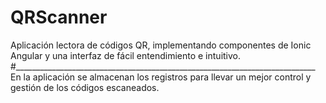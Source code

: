 # QRScanner
Aplicación lectora de códigos QR, implementando componentes de Ionic Angular y una interfaz de fácil entendimiento e intuitivo.
#___________________________________________________________________________
En la aplicación se almacenan los registros para llevar un mejor control y gestión de los códigos escaneados.

